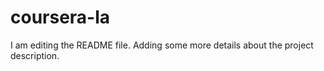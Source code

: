 # coursera-la
I am editing the README file. Adding some more details about the project description.

